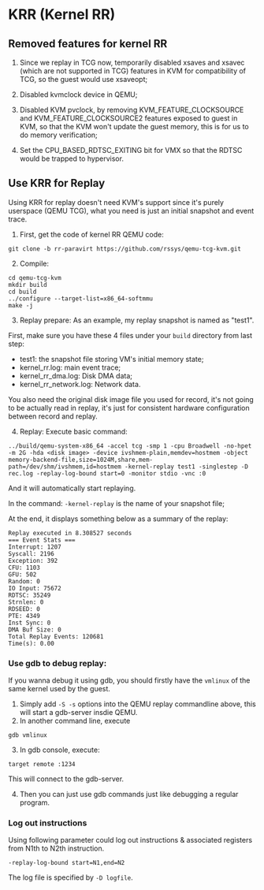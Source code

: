 # KRR (Kernel RR)

## Removed features for kernel RR

1. Since we replay in TCG now, temporarily disabled xsaves and xsavec (which are not supported in TCG) features in KVM for compatibility of TCG, so the guest would use xsaveopt;

2. Disabled kvmclock device in QEMU;

3. Disabled KVM pvclock, by removing KVM_FEATURE_CLOCKSOURCE and KVM_FEATURE_CLOCKSOURCE2 features exposed to guest in KVM, so that the KVM won't update the guest memory, this is for us to do memory verification;

4. Set the CPU_BASED_RDTSC_EXITING bit for VMX so that the RDTSC would be trapped to hypervisor.


## Use KRR for Replay
Using KRR for replay doesn't need KVM's support since it's purely userspace (QEMU TCG), what you need is just an initial snapshot and event trace.

1. First, get the code of kernel RR QEMU code:
```
git clone -b rr-paravirt https://github.com/rssys/qemu-tcg-kvm.git
```

2. Compile:
```
cd qemu-tcg-kvm
mkdir build
cd build
../configure --target-list=x86_64-softmmu
make -j
```

3. Replay prepare:
As an example, my replay snapshot is named as "test1".

First, make sure you have these 4 files under your `build` directory from last step:
- test1: the snapshot file storing VM's initial memory state;
- kernel_rr.log: main event trace;
- kernel_rr_dma.log: Disk DMA data;
- kernel_rr_network.log: Network data.

You also need the original disk image file you used for record, it's not going to be actually read in replay, it's just for consistent hardware configuration between record and replay.

4. Replay:
Execute basic command:
```
../build/qemu-system-x86_64 -accel tcg -smp 1 -cpu Broadwell -no-hpet -m 2G -hda <disk image> -device ivshmem-plain,memdev=hostmem -object memory-backend-file,size=1024M,share,mem-path=/dev/shm/ivshmem,id=hostmem -kernel-replay test1 -singlestep -D rec.log -replay-log-bound start=0 -monitor stdio -vnc :0
```
And it will automatically start replaying.

In the command: `-kernel-replay` is the name of your snapshot file;

At the end, it displays something below as a summary of the replay:
```
Replay executed in 8.308527 seconds
=== Event Stats ===
Interrupt: 1207
Syscall: 2196
Exception: 392
CFU: 1103
GFU: 502
Random: 0
IO Input: 75672
RDTSC: 35249
Strnlen: 0
RDSEED: 0
PTE: 4349
Inst Sync: 0
DMA Buf Size: 0
Total Replay Events: 120681
Time(s): 0.00
```

### Use gdb to debug replay:
If you wanna debug it using gdb, you should firstly have the `vmlinux` of the same kernel used by the guest.

1. Simply add `-S -s` options into the QEMU replay commandline above, this will start a gdb-server insdie QEMU.
2. In another command line, execute 
```
gdb vmlinux
```
3. In gdb console, execute:
```
target remote :1234
```
This will connect to the gdb-server.

4. Then you can just use gdb commands just like debugging a regular program.

### Log out instructions
Using following parameter could log out instructions & associated registers from N1th to N2th instruction.
```
-replay-log-bound start=N1,end=N2
```
The log file is specified by `-D logfile`.
